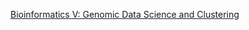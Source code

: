 [Bioinformatics V: Genomic Data Science and Clustering](https://www.coursera.org/learn/genomic-data?specialization=bioinformatics)
